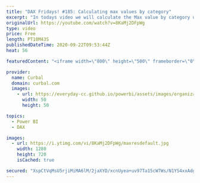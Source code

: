 ```yaml
---
title: "DAX Fridays! #185: Calculating max values by category"
excerpt: "In todays video we will calculate the Max value by category using allselect function. This video is part of the Fire series below:  This week we are going to visualize the amazon fires data.  Part1 : First we will clean and model the data using Power Query.  (this video) https://www.youtube.com/watch?v=V1kAFbyE7sw"
originalUrl: https://youtube.com/watch?v=8KaMj2DFpWg
type: video
price: Free
length: PT10M43S
publishedDateTime: 2020-09-22T09:53:44Z
heat: 56

featuredContent: "<iframe width=\"800\" height=\"500\" frameborder=\"0\" src=\"https://www.youtube.com/embed/8KaMj2DFpWg\" allow=\"accelerometer; autoplay; encrypted-media; gyroscope; picture-in-picture\" allowfullscreen></iframe>"

provider:
  name: Curbal
  domain: curbal.com
  images:
    - url: https://everyday-cc.github.io/powerbi/assets/images/organizations/curbal.com-50x50.jpg
      width: 50
      height: 50

topics:
  - Power BI
  - DAX

images:
  - url: https://i.ytimg.com/vi/8KaMj2DFpWg/maxresdefault.jpg
    width: 1280
    height: 720
    isCached: true

secured: "XspCtVqMsU5rjiMiMA6lM/2jaXYD/xcnUyea+uv97Ta15cW7Ws/N1YS4xxAdgqjgZlO5srtPaX95ojjTjU23HzlepUMDDOsOtbGQxAAVBodr+G3vCKT/tx81c1Poc0TvOhV3GeHvGT5eHJra7O7njpMmCCqk/elaxH30gWgdv53/jah8mlVW4K4Acuq2CqTPv+/e62De4mCfd3v6OSVgtdj61dDI4B7mW2ZebGcLEptpY5WdBOz6tsEwvyv8Drm89gueGLgQbQLJddgTOv0z/pQeZdIex/krPALqE9FrYct+7uciR9KQZPSNo/SpvPLJ6DTLdE3slbvI1XacVdYSEpnKqiSUtgF0GdEFmbmCl8fN1gEj2p/zL4B/jlFfsLqun7e1oLKpy59uRHK/kf9IHRk0loSyirXk6SLqpTSSU7o=;+PHq76pId9t+sJZpx8q/xw=="
---
```


